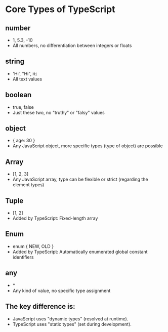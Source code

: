 # Core Types of TypeScript

## number
* 1, 5.3, -10
* All numbers, no differentiation between integers or floats

## string
* 'Hi', "Hi", `Hi`
* All text values

## boolean
* true, false
* Just these two, no "truthy" or "falsy" values

## object
* { age: 30 }
* Any JavaScript object, more specific types (type of object) are possible

## Array
* [1, 2, 3]
* Any JavaScript array, type can be flexible or strict (regarding the element types)

## Tuple
* [1, 2]
* Added by TypeScript: Fixed-length array

## Enum
* enum { NEW, OLD }
* Added by TypeScript: Automatically enumerated global constant identifiers

## any
* \*
* Any kind of value, no specific type assignment

## The key difference is: 
* JavaScript uses "dynamic types" (resolved at runtime).
* TypeScript uses "static types" (set during development).